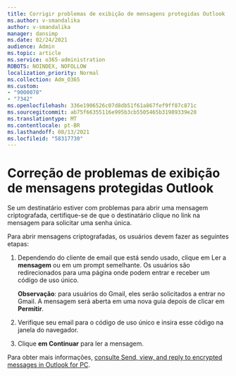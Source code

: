 ```yaml
---
title: Corrigir problemas de exibição de mensagens protegidas Outlook
ms.author: v-smandalika
author: v-smandalika
manager: dansimp
ms.date: 02/24/2021
audience: Admin
ms.topic: article
ms.service: o365-administration
ROBOTS: NOINDEX, NOFOLLOW
localization_priority: Normal
ms.collection: Adm_O365
ms.custom:
- "9000078"
- "7342"
ms.openlocfilehash: 336e1906526c07d8db51f61a867fef9ff87c871c
ms.sourcegitcommit: ab75f66355116e995b3cb5505465b31989339e28
ms.translationtype: MT
ms.contentlocale: pt-BR
ms.lasthandoff: 08/13/2021
ms.locfileid: "58317730"
---
```

# <a name="fix-problem-of-viewing-protected-message-in-outlook"></a>Correção de problemas de exibição de mensagens protegidas Outlook

Se um destinatário estiver com problemas para abrir uma mensagem criptografada, certifique-se de que o destinatário clique no link na mensagem para solicitar uma senha única.

Para abrir mensagens criptografadas, os usuários devem fazer as seguintes etapas:

1. Dependendo do cliente de email que está sendo usado, clique em Ler a **mensagem** ou em um prompt semelhante. Os usuários são redirecionados para uma página onde podem entrar e receber um código de uso único.

    **Observação**: para usuários do Gmail, eles serão solicitados a entrar no Gmail. A mensagem será aberta em uma nova guia depois de clicar em **Permitir**.

2. Verifique seu email para o código de uso único e insira esse código na janela do navegador.

3. Clique **em Continuar** para ler a mensagem.

Para obter mais informações, [consulte Send, view, and reply to encrypted messages in Outlook for PC](https://support.microsoft.com/topic/send-view-and-reply-to-encrypted-messages-in-outlook-for-pc-eaa43495-9bbb-4fca-922a-df90dee51980).


